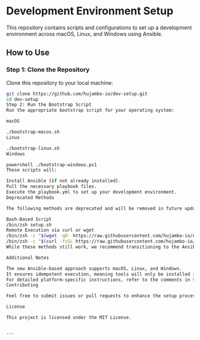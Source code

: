 
# Development Environment Setup

This repository contains scripts and configurations to set up a development environment across macOS, Linux, and Windows using Ansible.

## How to Use

### Step 1: Clone the Repository
Clone this repository to your local machine:
```bash
git clone https://github.com/hujambo-io/dev-setup.git
cd dev-setup
Step 2: Run the Bootstrap Script
Run the appropriate bootstrap script for your operating system:

macOS

./bootstrap-macos.sh
Linux

./bootstrap-linux.sh
Windows

powershell ./bootstrap-windows.ps1
These scripts will:

Install Ansible (if not already installed).
Pull the necessary playbook files.
Execute the playbook.yml to set up your development environment.
Deprecated Methods

The following methods are deprecated and will be removed in future updates.

Bash-Based Script
/bin/zsh setup.sh
Remote Execution via curl or wget
/bin/zsh -c "$(wget -qO- https://raw.githubusercontent.com/hujambo-io/dev-setup/main/setup.sh)"
/bin/zsh -c "$(curl -fsSL https://raw.githubusercontent.com/hujambo-io/dev-setup/main/setup.sh)"
While these methods still work, we recommend transitioning to the Ansible-based approach for a more robust and cross-platform setup process.

Additional Notes

The new Ansible-based approach supports macOS, Linux, and Windows.
It ensures idempotent execution, meaning tools will only be installed if they are missing.
For detailed platform-specific instructions, refer to the comments in the playbook (playbook.yml).
Contributing

Feel free to submit issues or pull requests to enhance the setup process.

License

This project is licensed under the MIT License.


---

